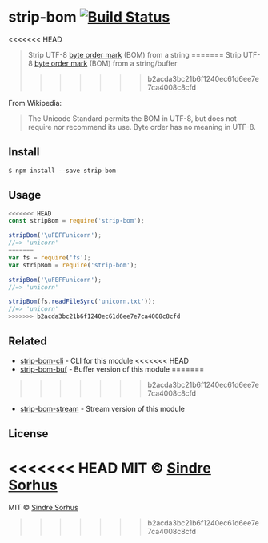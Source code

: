 # strip-bom [![Build Status](https://travis-ci.org/sindresorhus/strip-bom.svg?branch=master)](https://travis-ci.org/sindresorhus/strip-bom)

<<<<<<< HEAD
> Strip UTF-8 [byte order mark](http://en.wikipedia.org/wiki/Byte_order_mark#UTF-8) (BOM) from a string
=======
> Strip UTF-8 [byte order mark](http://en.wikipedia.org/wiki/Byte_order_mark#UTF-8) (BOM) from a string/buffer
>>>>>>> b2acda3bc21b6f1240ec61d6ee7e7ca4008c8cfd

From Wikipedia:

> The Unicode Standard permits the BOM in UTF-8, but does not require nor recommend its use. Byte order has no meaning in UTF-8.


## Install

```
$ npm install --save strip-bom
```


## Usage

```js
<<<<<<< HEAD
const stripBom = require('strip-bom');

stripBom('\uFEFFunicorn');
//=> 'unicorn'
=======
var fs = require('fs');
var stripBom = require('strip-bom');

stripBom('\uFEFFunicorn');
//=> 'unicorn'

stripBom(fs.readFileSync('unicorn.txt'));
//=> 'unicorn'
>>>>>>> b2acda3bc21b6f1240ec61d6ee7e7ca4008c8cfd
```


## Related

- [strip-bom-cli](https://github.com/sindresorhus/strip-bom-cli) - CLI for this module
<<<<<<< HEAD
- [strip-bom-buf](https://github.com/sindresorhus/strip-bom-buf) - Buffer version of this module
=======
>>>>>>> b2acda3bc21b6f1240ec61d6ee7e7ca4008c8cfd
- [strip-bom-stream](https://github.com/sindresorhus/strip-bom-stream) - Stream version of this module


## License

<<<<<<< HEAD
MIT © [Sindre Sorhus](https://sindresorhus.com)
=======
MIT © [Sindre Sorhus](http://sindresorhus.com)
>>>>>>> b2acda3bc21b6f1240ec61d6ee7e7ca4008c8cfd
